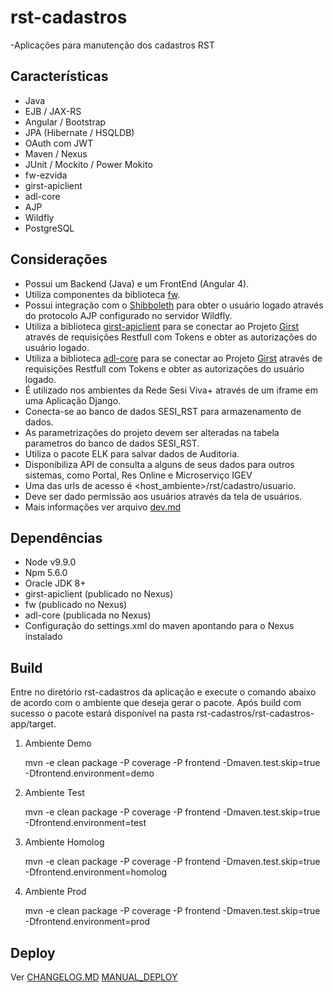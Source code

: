# rst-cadastros
-Aplicações para manutenção dos cadastros RST

Características
-------------------------

- Java
- EJB / JAX-RS
- Angular / Bootstrap
- JPA (Hibernate / HSQLDB)
- OAuth com JWT
- Maven / Nexus
- JUnit / Mockito / Power Mokito
- fw-ezvida
- girst-apiclient
- adl-core
- AJP
- Wildfly
- PostgreSQL

Considerações
-------------------------

- Possui um Backend (Java) e um FrontEnd (Angular 4).
- Utiliza componentes da biblioteca [fw](https://github.com/ezvida/fw-ezvida).
- Possui integração com o [Shibboleth](https://www.shibboleth.net/) para obter o usuário logado através do protocolo AJP configurado no servidor Wildfly.
- Utiliza a biblioteca [girst-apiclient](https://github.com/ezvida/rst-girst-api-client) para se conectar ao Projeto [Girst](https://github.com/ezvida/rst-girst) através de requisições Restfull com Tokens e obter as autorizações do usuário logado.
- Utiliza a biblioteca [adl-core](https://github.com/ezvida/adl-core) para se conectar ao Projeto [Girst](https://github.com/ezvida/rst-girst) através de requisições Restfull com Tokens e obter as autorizações do usuário logado.
- É utilizado nos ambientes da Rede Sesi Viva+ através de um iframe em uma Aplicação Django.
- Conecta-se ao banco de dados SESI_RST para armazenamento de dados.
- As parametrizações do projeto devem ser alteradas na tabela parametros do banco de dados SESI_RST.
- Utiliza o pacote ELK para salvar dados de Auditoria.
- Disponibiliza API de consulta a alguns de seus dados para outros sistemas, como Portal, Res Online e Microserviço IGEV
- Uma das urls de acesso é <host_ambiente>/rst/cadastro/usuario.
- Deve ser dado permissão aos usuários através da tela de usuários.
- Mais informações ver arquivo [dev.md](https://github.com/ezvida/rst-aplicacoes/blob/release/rst/dev.md)

Dependências
-------------------------

- Node v9.9.0
- Npm 5.6.0 
- Oracle JDK 8+
- girst-apiclient (publicado no Nexus)
- fw (publicado no Nexus)
- adl-core (publicada no Nexus)
- Configuração do settings.xml do maven apontando para o Nexus instalado

Build
-------------------------

Entre no diretório rst-cadastros da aplicação e execute o comando abaixo de acordo com o ambiente que deseja gerar o pacote.
Após build com sucesso o pacote estará disponível na pasta rst-cadastros/rst-cadastros-app/target.

1) Ambiente Demo
	
	mvn -e clean package -P coverage -P frontend -Dmaven.test.skip=true -Dfrontend.environment=demo

2) Ambiente Test

	mvn -e clean package -P coverage -P frontend -Dmaven.test.skip=true -Dfrontend.environment=test

3) Ambiente Homolog

	mvn -e clean package -P coverage -P frontend -Dmaven.test.skip=true -Dfrontend.environment=homolog

4) Ambiente Prod

	mvn -e clean package -P coverage -P frontend -Dmaven.test.skip=true -Dfrontend.environment=prod

Deploy
-------------------------

Ver 
[CHANGELOG.MD](https://github.com/ezvida/rst-cadastros/blob/release/CHANGELOG.md)
[MANUAL_DEPLOY](https://github.com/ezvida/rst-aplicacoes/blob/master/Documenta%C3%A7%C3%A3o/Manuais/RST-CADASTROS/DEPLOY_RST_CADASTROS.pdf)
